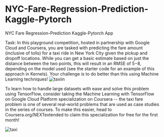 # NYC-Fare-Regression-Prediction-Kaggle-Pytorch
NYC Fare Regression-Prediction Kaggle-Pytorch App

Task:
In this playground competition, hosted in partnership with Google Cloud and Coursera, you are tasked with predicting the fare amount (inclusive of tolls) for a taxi ride in New York City given the pickup and dropoff locations. While you can get a basic estimate based on just the distance between the two points, this will result in an RMSE of $5-$8, depending on the model used (see the starter code for an example of this approach in Kernels). Your challenge is to do better than this using Machine Learning techniques!
![taxiin](https://user-images.githubusercontent.com/57037068/86236566-577f8c80-bbab-11ea-8809-b108f2b910e8.png)


To learn how to handle large datasets with ease and solve this problem using TensorFlow, consider taking the Machine Learning with TensorFlow on Google Cloud Platform specialization on Coursera -- the taxi fare problem is one of several real-world problems that are used as case studies in the series of courses. To make this easier, head to Coursera.org/NEXTextended to claim this specialization for free for the first month!


![taxi](https://user-images.githubusercontent.com/57037068/86235928-46824b80-bbaa-11ea-9ef1-a994e1cb4883.png)
